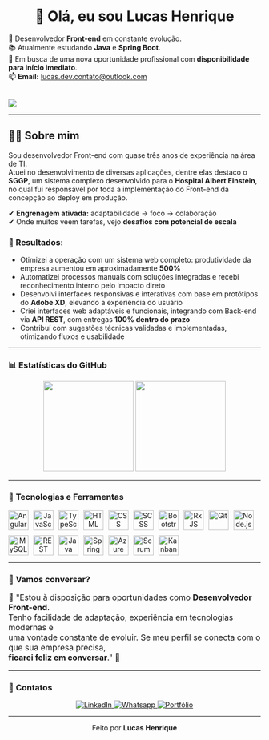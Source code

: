 <!-- README estilizado do Lucas Henrique -->

<h1 align="center">👋 Olá, eu sou <strong>Lucas Henrique</strong></h1>

<p>
  🔭 Desenvolvedor <strong>Front-end</strong> em constante evolução.<br>
  📚 Atualmente estudando <strong>Java</strong> e <strong>Spring Boot</strong>.<br>
  🚀 Em busca de uma nova oportunidade profissional com <strong>disponibilidade para início imediato</strong>.<br>
  📫 <strong>Email:</strong> <a href="mailto:lucas.dev.contato@outlook.com">lucas.dev.contato@outlook.com</a>
</p>

<br />

<div>
  <img src="https://readme-typing-svg.herokuapp.com/?color=ff4500&center=true&vCenter=true&lines=Transformando+código+em+interfaces;Código+limpo+com+visão+de+produto+🧠" />
</div>

---

## 👨‍💻 Sobre mim

Sou desenvolvedor Front-end com quase três anos de experiência na área de TI.  
Atuei no desenvolvimento de diversas aplicações, dentre elas destaco o **SGGP**, um sistema complexo desenvolvido para o **Hospital Albert Einstein**, no qual fui responsável por toda a implementação do Front-end da concepção ao deploy em produção.

✔ **Engrenagem ativada:** adaptabilidade → foco → colaboração  
✔ Onde muitos veem tarefas, vejo **desafios com potencial de escala**

### 🚀 Resultados:

- Otimizei a operação com um sistema web completo: produtividade da empresa aumentou em aproximadamente **500%**
- Automatizei processos manuais com soluções integradas e recebi reconhecimento interno pelo impacto direto
- Desenvolvi interfaces responsivas e interativas com base em protótipos do **Adobe XD**, elevando a experiência do usuário
- Criei interfaces web adaptáveis e funcionais, integrando com Back-end via **API REST**, com entregas **100% dentro do prazo**
- Contribuí com sugestões técnicas validadas e implementadas, otimizando fluxos e usabilidade

---

### 📊 **Estatísticas do GitHub**

<p align="center">
  <img height="180em" src="https://github-readme-stats.vercel.app/api?username=Terchaki&show_icons=true&theme=radical&count_private=true&hide_title=false" />
  <img height="180em" src="https://github-readme-stats.vercel.app/api/top-langs/?username=Terchaki&layout=compact&langs_count=10&theme=radical"/>
</p>

---

### 🚀 **Tecnologias e Ferramentas**

<div align="center" style="display: flex; flex-wrap: wrap; gap: 10px;">
  <img src="https://cdn.jsdelivr.net/gh/devicons/devicon/icons/angular/angular-original.svg" title="Angular" height="40" alt="Angular"/>
  <img src="https://cdn.jsdelivr.net/gh/devicons/devicon/icons/javascript/javascript-original.svg" title="JavaScript" height="40" alt="JavaScript"/>
  <img src="https://cdn.jsdelivr.net/gh/devicons/devicon/icons/typescript/typescript-original.svg" title="TypeScript" height="40" alt="TypeScript"/>
  <img src="https://cdn.jsdelivr.net/gh/devicons/devicon/icons/html5/html5-original.svg" title="HTML" height="40" alt="HTML"/>
  <img src="https://cdn.jsdelivr.net/gh/devicons/devicon/icons/css3/css3-original.svg" title="CSS" height="40" alt="CSS"/>
  <img src="https://cdn.jsdelivr.net/gh/devicons/devicon/icons/sass/sass-original.svg" title="SCSS" height="40" alt="SCSS"/>
  <img src="https://cdn.jsdelivr.net/gh/devicons/devicon/icons/bootstrap/bootstrap-original.svg" title="Bootstrap" height="40" alt="Bootstrap"/>
  <img src="https://avatars.githubusercontent.com/u/6407041?s=200&v=4" title="RxJS" height="40" alt="RxJS"/>
  <img src="https://cdn.jsdelivr.net/gh/devicons/devicon/icons/git/git-original.svg" title="Git" height="40" alt="Git"/>
  <img src="https://cdn.jsdelivr.net/gh/devicons/devicon/icons/nodejs/nodejs-original.svg" title="Node.js" height="40" alt="Node.js"/>
  <img src="https://cdn.jsdelivr.net/gh/devicons/devicon/icons/mysql/mysql-original.svg" title="MySQL" height="40" alt="MySQL"/>
  <img src="https://img.icons8.com/fluency/48/api.png" title="REST API" height="40" alt="REST API"/>
  <img src="https://cdn.jsdelivr.net/gh/devicons/devicon/icons/java/java-original.svg" title="Java" height="40" alt="Java"/>
  <img src="https://cdn.jsdelivr.net/gh/devicons/devicon/icons/spring/spring-original.svg" title="Spring Boot" height="40" alt="Spring Boot"/>
  <img src="https://cdn.jsdelivr.net/gh/devicons/devicon/icons/azure/azure-original.svg" title="Azure DevOps" height="40" alt="Azure DevOps"/>
  <img src="https://img.icons8.com/external-flaticons-lineal-color-flat-icons/64/000000/external-scrum-agile-flaticons-lineal-color-flat-icons.png" title="Scrum" height="40" alt="Scrum"/>
  <img src="https://img.icons8.com/external-flaticons-lineal-color-flat-icons/64/000000/external-kanban-agile-flaticons-lineal-color-flat-icons.png" title="Kanban" height="40" alt="Kanban"/>
</div>

---

### 💬 **Vamos conversar?**

<p style="font-size: 16px;">
 🚀 "Estou à disposição para oportunidades como <strong>Desenvolvedor Front-end</strong>.<br>
  Tenho facilidade de adaptação, experiência em tecnologias modernas e<br>
  uma vontade constante de evoluir. Se meu perfil se conecta com o que sua empresa precisa,<br>
  <strong>ficarei feliz em conversar</strong>." 🚀
</p>

---

### 📱 **Contatos**

<div align="center">
  <a href="https://www.linkedin.com/in/lucas-henrique-sousa-mendes/" target="_blank">
    <img src="https://img.shields.io/badge/-LinkedIn-%230077B5?style=for-the-badge&logo=linkedin&logoColor=white" alt="LinkedIn">
  </a>
  <a href="https://wa.me/5564992048816" target="_blank">
    <img src="https://img.shields.io/badge/-Whatsapp-%25D54F43?style=for-the-badge&logo=whatsapp&logoColor=white&color=25D366" alt="Whatsapp">
  </a>
  <a href="https://terchaki.github.io/Portfolio/" target="_blank">
    <img src="https://img.shields.io/badge/-Portfólio-%23FF5722?style=for-the-badge&logo=google-chrome&logoColor=white" alt="Portfólio">
  </a>
</div>

---

<p align="center">Feito por <strong>Lucas Henrique</strong></p>
